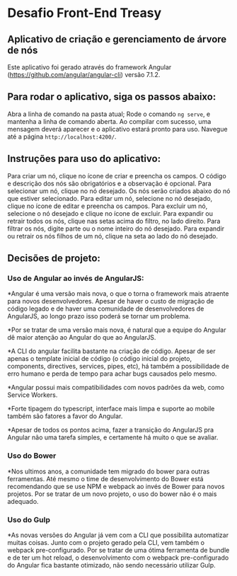 # Desafio Front-End Treasy

## Aplicativo de criação e gerenciamento de árvore de nós

Este aplicativo foi gerado através do framework Angular (https://github.com/angular/angular-cli) versão 7.1.2.

## Para rodar o aplicativo, siga os passos abaixo:

Abra a linha de comando na pasta atual;
Rode o comando `ng serve`, e mantenha a linha de comando aberta.
Ao compilar com sucesso, uma mensagem deverá aparecer e o aplicativo estará pronto para uso. 
Navegue até a página `http://localhost:4200/`.

## Instruções para uso do aplicativo:

Para criar um nó, clique no ícone de criar e preencha os campos. O código e descrição dos nós são obrigatórios e a observação é opcional.
Para selecionar um nó, clique no nó desejado. Os nós serão criados abaixo do nó que estiver selecionado.
Para editar um nó, selecione no nó desejado, clique no ícone de editar e preencha os campos.
Para excluir um nó, selecione o nó desejado e clique no ícone de excluir.
Para expandir ou retrair todos os nós, clique nas setas acima do filtro, no lado direito.
Para filtrar os nós, digite parte ou o nome inteiro do nó desejado.
Para expandir ou retrair os nós filhos de um nó, clique na seta ao lado do nó desejado.

## Decisões de projeto:

### Uso de Angular ao invés de AngularJS:

*Angular é uma versão mais nova, o que o torna o framework mais atraente para novos desenvolvedores. Apesar de haver o custo de migração
 de código legado e de haver uma comunidade	de desenvolvedores de AngularJS, ao longo prazo isso poderá se tornar um problema.

*Por se tratar de uma versão mais nova, é natural que a equipe do Angular dê maior atenção ao Angular do que ao AngularJS.

*A CLI do angular facilita bastante na criação de código. Apesar de ser apenas o template inicial de código (o código inicial do projeto, components, directives, services, pipes, etc), há também a possibilidade de erro humano e perda de tempo para achar bugs causados pelo mesmo.

*Angular possui mais compatibilidades com novos padrões da web, como Service Workers.

*Forte tipagem do typescript, interface mais limpa e suporte ao mobile também são fatores a favor do Angular.

*Apesar de todos os pontos acima, fazer a transição do AngularJS pra Angular não uma tarefa simples, e certamente há muito o que se avaliar.

### Uso do Bower

*Nos ultimos anos, a comunidade tem migrado do bower para outras ferramentas. Até mesmo o time de desenvolvimento do Bower está recomendando
 que se use NPM e webpack ao invés de Bower para novos projetos. Por se tratar de um novo projeto, o uso do bower não é o mais adequado.

### Uso do Gulp

*As novas versões do Angular já vem com a CLI que possibilita automatizar muitas coisas. Junto com o projeto gerado pela CLI, vem também o 
webpack pre-configurado. Por se tratar de uma ótima ferramenta de bundle e de ter um hot reload, o desenvolvimento com o webpack pre-configurado
do Angular fica bastante otimizado, não sendo necessário utilizar Gulp.